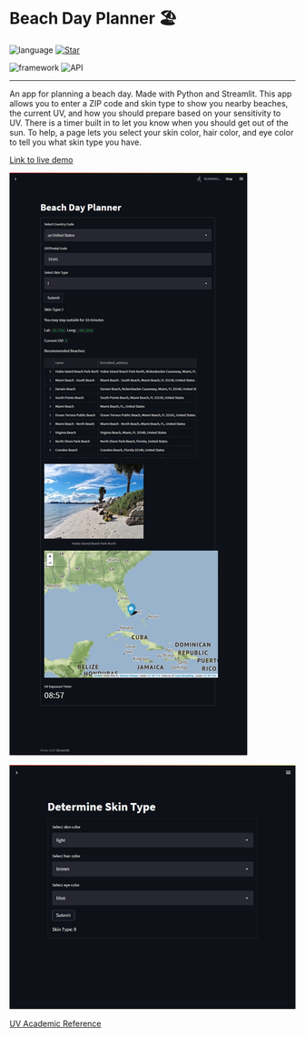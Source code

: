 
# Beach Day Planner 🏖️

![language](https://img.shields.io/badge/language-python3.10-yellow?style=plastic&logo=appveyor)
[![Star](https://img.shields.io/github/stars/JamesKha/SPFMonitoring.svg?logo=github&style=social)](https://gitHub.com/JamesKha/SPFMonitoring)

![framework](https://img.shields.io/badge/framework-Streamlit-orchid?style=for-the-badge&logo=appveyor)
![API](https://img.shields.io/badge/API-Google%20Cloud-blue?style=for-the-badge&logo=appveyor)

----------------------------------------------------------------------------------------------------

An app for planning a beach day. Made with Python and Streamlit. This app allows you to enter a ZIP code and skin type to show you nearby beaches, the current UV, and how you should prepare based on your sensitivity to UV. There is a timer built in to let you know when you should get out of the sun. To help, a page lets you select your skin color, hair color, and eye color to tell you what skin type you have.



[Link to live demo](https://share.streamlit.io/jameskha/spfmonitoring/main/UV.py)

![Screenshot of main page with map](./screenshots/mainpage.jpg)

![Screenshot of skin type page](./screenshots/skintype.jpg)

[UV Academic Reference](https://www.ncbi.nlm.nih.gov/books/NBK321117/)